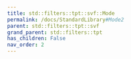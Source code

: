 ```yaml
---
title: std::filters::tpt::svf::Mode
permalink: /docs/StandardLibrary#Mode2
parent: std::filters::tpt::svf
grand_parent: std::filters::tpt
has_children: False
nav_order: 2
---
```

